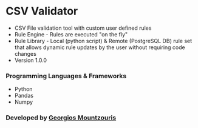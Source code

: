 # CSV Validator

* CSV File validation tool with custom user defined rules
* Rule Engine - Rules are executed "on the fly"
* Rule Library - Local (python script) & Remote (PostgreSQL DB) rule set that allows dynamic rule updates by the user without requiring code changes
* Version 1.0.0

### Programming Languages & Frameworks
- Python
- Pandas
- Numpy

### Developed by [Georgios Mountzouris](mailto:gmountzouris@efka.gov.gr)
